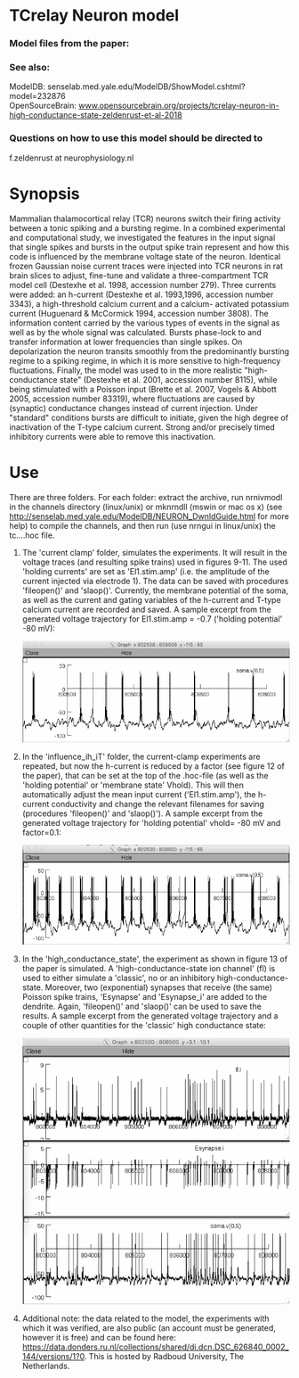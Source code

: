 
# TCrelay Neuron model

### Model files from the paper:

### See also: <br />
ModelDB: senselab.med.yale.edu/ModelDB/ShowModel.cshtml?model=232876 <br />
OpenSourceBrain: www.opensourcebrain.org/projects/tcrelay-neuron-in-high-conductance-state-zeldenrust-et-al-2018 <br />


### Questions on how to use this model should be directed to
f.zeldenrust at neurophysiology.nl

# Synopsis
Mammalian thalamocortical relay (TCR) neurons switch their firing
activity between a tonic spiking and a bursting regime. In a combined
experimental and computational study, we investigated the features in
the input signal that single spikes and bursts in the output spike
train represent and how this code is influenced by the membrane
voltage state of the neuron. Identical frozen Gaussian noise current
traces were injected into TCR neurons in rat brain slices to adjust,
fine-tune and validate a three-compartment TCR model cell (Destexhe et
al. 1998, accession number 279). Three currents were added: an
h-current (Destexhe et al. 1993,1996, accession number 3343), a
high-threshold calcium current and a calcium- activated potassium
current (Huguenard &amp; McCormick 1994, accession number 3808). The
information content carried by the various types of events in the
signal as well as by the whole signal was calculated. Bursts
phase-lock to and transfer information at lower frequencies than
single spikes. On depolarization the neuron transits smoothly from the
predominantly bursting regime to a spiking regime, in which it is more
sensitive to high-frequency fluctuations. Finally, the model was used
to in the more realistic "high-conductance state" (Destexhe et
al. 2001, accession number 8115), while being stimulated with a
Poisson input (Brette et al. 2007, Vogels &amp; Abbott 2005, accession
number 83319), where fluctuations are caused by (synaptic) conductance
changes instead of current injection. Under "standard" conditions
bursts are difficult to initiate, given the high degree of
inactivation of the T-type calcium current. Strong and/or precisely
timed inhibitory currents were able to remove this inactivation.

# Use
There are three folders. For each folder: extract the archive, run
nrnivmodl in the channels directory (linux/unix) or mknrndll (mswin or
mac os x) (see<br/>
<a href="http://senselab.med.yale.edu/ModelDB/NEURON_DwnldGuide.html">http://senselab.med.yale.edu/ModelDB/NEURON_DwnldGuide.html</a> for more
help) to compile the channels, and then run (use nrngui in linux/unix) the tc....hoc file.

<ol>
  <li>The 'current clamp' folder, simulates the experiments. It will
result in the voltage traces (and resulting spike trains) used in
figures 9-11. The used 'holding currents' are set as 'El1.stim.amp'
(i.e. the amplitude of the current injected via electrode 1). The data
    can be saved with procedures 'fileopen()' and 'slaop()'.
    Currently, the membrane potential of the soma, as well as the
    current and gating variables of the h-current and T-type calcium
    current are recorded and saved. A sample excerpt from the
    generated voltage trajectory for El1.stim.amp = -0.7 ('holding
    potential' -80 mV):
<p/>
    <img src="./screenshot1.png" alt="screenshot 1"><p/>
  </li><li>In the 'influence_ih_iT' folder, the current-clamp experiments are
repeated, but now the h-current is reduced by a factor (see figure 12
of the paper), that can be set at the top of the .hoc-file (as well as
the 'holding potential' or 'membrane state' Vhold). This will then
automatically adjust the mean input current ('El1.stim.amp'), the
h-current conductivity and change the relevant filenames for saving
    (procedures 'fileopen()' and 'slaop()').
    A sample excerpt from the generated voltage trajectory for 'holding potential' vhold= -80 mV and factor=0.1:<p/>
    <img src="./screenshot2.png" alt="screenshot 2"><p/>
  </li><li>In the 'high_conductance_state', the experiment as shown in figure
13 of the paper is simulated. A 'high-conductance-state ion channel'
(fl) is used to either simulate a 'classic', no or an inhibitory
high-conductance-state. Moreover, two (exponential) synapses that
receive (the same) Poisson spike trains, 'Esynapse' and 'Esynapse_i'
are added to the dendrite. Again, 'fileopen()' and 'slaop()' can be
    used to save the results.
    A sample excerpt from the generated voltage trajectory and a
    couple of other quantities for the 'classic' high conductance
    state:<p/>
    <img src="./screenshot3.png" alt="screenshot 3"><p/>
  </li>
<li> Additional note: the data related to the model, the experiments with which it was verified, are also public (an account must be generated, however it is free) and can be found here: <a href="https://data.donders.ru.nl/collections/shared/di.dcn.DSC_626840_0002_144/versions/1?0">https://data.donders.ru.nl/collections/shared/di.dcn.DSC_626840_0002_144/versions/1?0</a>. This is hosted by Radboud University, The Netherlands.
</ol>

</body>
</html>
